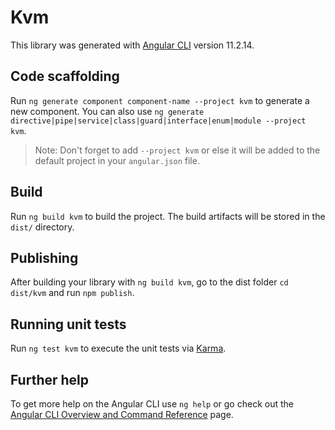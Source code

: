 # Kvm

This library was generated with [Angular CLI](https://github.com/angular/angular-cli) version 11.2.14.

## Code scaffolding

Run `ng generate component component-name --project kvm` to generate a new component. You can also use `ng generate directive|pipe|service|class|guard|interface|enum|module --project kvm`.
> Note: Don't forget to add `--project kvm` or else it will be added to the default project in your `angular.json` file. 

## Build

Run `ng build kvm` to build the project. The build artifacts will be stored in the `dist/` directory.

## Publishing

After building your library with `ng build kvm`, go to the dist folder `cd dist/kvm` and run `npm publish`.

## Running unit tests

Run `ng test kvm` to execute the unit tests via [Karma](https://karma-runner.github.io).

## Further help

To get more help on the Angular CLI use `ng help` or go check out the [Angular CLI Overview and Command Reference](https://angular.io/cli) page.

